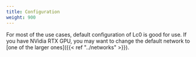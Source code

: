```yaml
---
title: Configuration
weight: 900
---
```


For most of the use cases, default configuration of Lc0 is good for use.
If you have NVidia RTX GPU, you may want to change the default network to [one of the larger ones]({{< ref "../networks" >}}).
